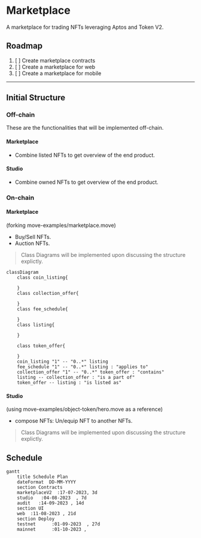 # Marketplace

A marketplace for trading NFTs leveraging Aptos and Token V2.

## Roadmap

1. [ ] Create marketplace contracts
2. [ ] Create a marketplace for web
3. [ ] Create a marketplace for mobile

--------------------

## Initial Structure

### Off-chain

These are the functionalities that will be implemented off-chain.

#### Marketplace

- Combine listed NFTs to get overview of the end product.

#### Studio

- Combine owned NFTs to get overview of the end product.

### On-chain

#### Marketplace

(forking move-examples/marketplace.move)
- Buy/Sell NFTs.
- Auction NFTs.
> Class Diagrams will be implemented upon discussing the structure explictly.
```mermaid
classDiagram
    class coin_listing{

    }
    class collection_offer{

    }
    class fee_schedule{

    }
    class listing{

    }

    class token_offer{

    }
    coin_listing "1" -- "0..*" listing 
    fee_schedule "1" -- "0..*" listing : "applies to"
    collection_offer "1" -- "0..*" token_offer : "contains"
    listing -- collection_offer : "is a part of"
    token_offer -- listing : "is listed as"
```

#### Studio

(using move-examples/object-token/hero.move as a reference)
- compose NFTs: Un/equip NFT to another NFTs.
> Class Diagrams will be implemented upon discussing the structure explictly.

## Schedule

```mermaid
gantt
    title Schedule Plan
    dateFormat  DD-MM-YYYY
    section Contracts
    marketplaceV2  :17-07-2023, 3d
    studio   :04-08-2023  , 7d
    audit   :14-09-2023 , 14d
    section UI 
    web  :11-08-2023 , 21d
    section Deploy 
    testnet      :01-09-2023  , 27d
    mainnet      :01-10-2023 ,
```

